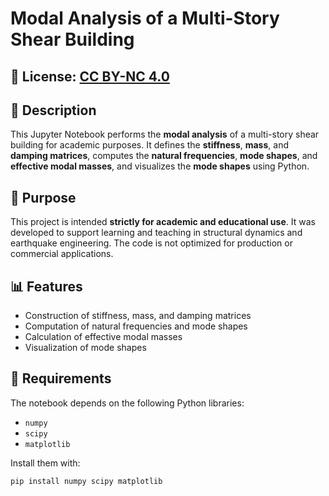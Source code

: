# Modal Analysis of a Multi-Story Shear Building

## 📄 License: [CC BY-NC 4.0](https://creativecommons.org/licenses/by-nc/4.0/)

## 📘 Description

This Jupyter Notebook performs the **modal analysis** of a multi-story shear building for academic purposes. It defines the **stiffness**, **mass**, and **damping matrices**, computes the **natural frequencies**, **mode shapes**, and **effective modal masses**, and visualizes the **mode shapes** using Python.

## 🎯 Purpose

This project is intended **strictly for academic and educational use**. It was developed to support learning and teaching in structural dynamics and earthquake engineering. The code is not optimized for production or commercial applications.

## 📊 Features

- Construction of stiffness, mass, and damping matrices  
- Computation of natural frequencies and mode shapes  
- Calculation of effective modal masses  
- Visualization of mode shapes

## 🧠 Requirements

The notebook depends on the following Python libraries:

- `numpy`
- `scipy`
- `matplotlib`

Install them with:

```bash
pip install numpy scipy matplotlib

